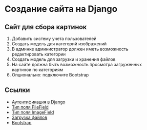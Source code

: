# Создание сайта на Django

## Сайт для сбора картинок

1. Добавить систему учета пользователей
2. Создать модель для категорий изображений
3. В админке администратор должен иметь возможность редактировать категории
4. Создать модель для загрузки и хранения файлов
5. На сайте должна быть возможность просмотра загруженных картинок по категориям
6. Опционально: подключите Bootstrap

## Ссылки

* [Аутентификация в Django](https://docs.djangoproject.com/en/4.2/topics/auth/default/#module-django.contrib.auth.views)
* [Тип поля FileField](https://docs.djangoproject.com/en/4.2/ref/models/fields/#filefield)
* [Тип поля ImageField](https://docs.djangoproject.com/en/4.2/ref/models/fields/#imagefield)
* [Загрузка файлов](https://docs.djangoproject.com/en/4.2/topics/http/file-uploads/)
* [Bootstrap](https://getbootstrap.com)
